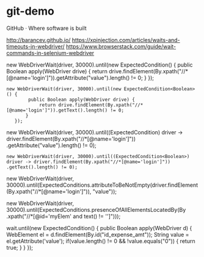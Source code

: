 # git-demo

GitHub · Where software is built

http://barancev.github.io/
https://xpinjection.com/articles/waits-and-timeouts-in-webdriver/
https://www.browserstack.com/guide/wait-commands-in-selenium-webdriver



new WebDriverWait(driver, 30000).until(new ExpectedCondition<Boolean>() {
            public Boolean apply(WebDriver drive) {
                return drive.findElement(By.xpath("//*[@name='login']")).getAttribute("value").length() != 0;
           }
       });
		
    
    new WebDriverWait(driver, 30000).until(new ExpectedCondition<Boolean>() {
            public Boolean apply(WebDriver drive) {
                return drive.findElement(By.xpath("//*[@name='login']")).getText().length() != 0;
           }
       });
    
    
    
new WebDriverWait(driver, 30000).until((ExpectedCondition<Boolean>) driver -> driver.findElement(By.xpath("//*[@name='login']"))				.getAttribute("value").length() != 0);
		
    
    
    new WebDriverWait(driver, 30000).until((ExpectedCondition<Boolean>) driver -> driver.findElement(By.xpath("//*[@name='login']"))				.getText().length() != 0);
    
    
    
    
new WebDriverWait(driver, 30000).until(ExpectedConditions.attributeToBeNotEmpty(driver.findElement(By.xpath("//*[@name='login']")), "value"));

new WebDriverWait(driver, 30000).until(ExpectedConditions.presenceOfAllElementsLocatedBy(By
.xpath("//*[@id='myElem' and text() != '']")));


wait.until(new ExpectedCondition<Boolean>() {
            public Boolean apply(WebDriver d) {
             WebElement el = d.findElement(By.id("id_expense_amt"));
             String value = el.getAttribute('value');
             if(value.length() != 0 && !value.equals("0")) {
                return true;
             }
          }
});
